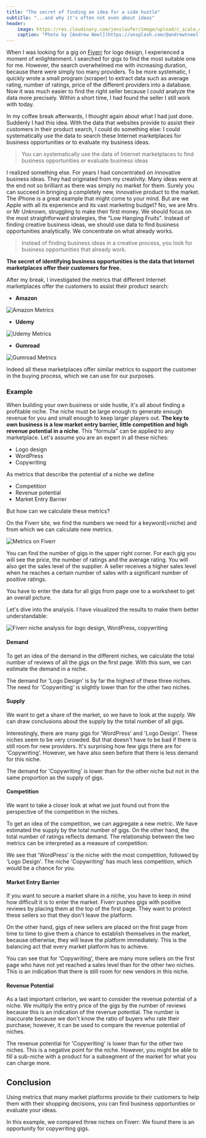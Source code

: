 ```yaml
---
title: "The secret of finding an idea for a side hustle"
subtitle: "...and why it's often not even about ideas"
header:
    image: https://res.cloudinary.com/jenslaufer/image/upload/c_scale,q_70,w_800/v1602590442/andrew-neel-fkalryO4dUI-unsplash.jpg
    caption: "Photo by [Andrew Neel](https://unsplash.com/@andrewtneel?utm_source=unsplash&amp;utm_medium=referral&amp;utm_content=creditCopyText) [**Unsplash**](https://unsplash.com/s/photos/passion?utm_source=unsplash&amp;utm_medium=referral&amp;utm_content=creditCopyText)"
---
```



When I was looking for a gig on [Fiverr](https://track.fiverr.com/visit/?bta=129082&brand=fiverrcpa) for logo design, I experienced a moment of enlightenment. I searched for gigs to find the most suitable one for me. However, the search overwhelmed me with increasing duration, because there were simply too many providers. To be more systematic, I quickly wrote a small program (scraper) to extract data such as average rating, number of ratings, price of the different providers into a database. Now it was much easier to find the right seller because I could analyze the data more precisely. Within a short time, I had found the seller I still work with today.

In my coffee break afterwards, I thought again about what I had just done. Suddenly I had this idea. With the data that websites provide to assist their customers in their product search, I could do something else: I could systematically use the data to search these Internet marketplaces for business opportunities or to evaluate my business ideas.

> You can systematically use the data of Internet marketplaces to find business opportunities or evaluate business ideas

I realized something else. For years I had concentrated on innovative business ideas. They had originated from my creativity. Many ideas were at the end not so brilliant as there was simply no market for them. Surely you can succeed in bringing a completely new, innovative product to the market. The iPhone is a great example that might come to your mind. But are we Apple with all its experience and its vast marketing budget? No, we are Mrs. or Mr Unknown, struggling to make their first money. We should focus on the most straightforward strategies, the "Low Hanging Fruits". Instead of finding creative business ideas, we should use data to find business opportunities analytically. We concentrate on what already works.

> Instead of finding business ideas in a creative process, you look for business opportunities that already work.

**The secret of identifying business opportunities is the data that Internet marketplaces offer their customers for free.**

After my break, I investigated the metrics that different Internet marketplaces offer the customers to assist their product search:

- **Amazon**


![Amazon Metrics](https://res.cloudinary.com/jenslaufer/image/upload/c_scale,w_800/v1602248110/amazon_metrics.png) 

- **Udemy**


![Udemy Metrics](https://res.cloudinary.com/jenslaufer/image/upload/c_scale,w_800/v1602248110/udemy_metrics.png)

- **Gumroad**

![Gumroad Metrics](https://res.cloudinary.com/jenslaufer/image/upload/c_scale,w_800/v1602248110/gumroad_metrics.png)


Indeed all these marketplaces offer similar metrics to support the customer in the buying process, which we can use for our purposes.

### Example

When building your own business or side hustle, it's all about finding
a profitable niche. The niche must be large enough to generate enough revenue for you and
small enough to keep larger players out. **The key to own business is a low
market entry barrier, little competition and high revenue potential in a niche**. This "formula" can be applied to any marketplace. Let's assume you are an expert in all these niches:

- Logo design
- WordPress
- Copywriting

As metrics that describe the potential of a niche we define

- Competition
- Revenue potential
- Market Entry Barrier

But how can we calculate these metrics?

On the Fiverr site, we find the numbers we need for a keyword(=niche) and from which we can calculate new metrics.

![Metrics on Fiverr](https://res.cloudinary.com/jenslaufer/image/upload/c_scale,q_80,w_800/v1602246156/fiverr_metrics.png)

You can find the number of gigs in the upper right corner. For each gig you will see the price, the number of ratings and the average rating. You will also get the sales level of the supplier. A seller receives a higher sales level when he reaches a certain number of sales with a significant number of positive ratings.

You have to enter the data for all gigs from page one to a worksheet to get an overall picture. 

Let's dive into the analysis. I have visualized the results to make them better understandable:

![Fiverr niche analysis for logo design, WordPress, copywriting](/assets/img/all_plot.png)

#### Demand

To get an idea of the demand in the different niches, we calculate the total number of reviews of all the gigs on the first page. With this sum, we can estimate the demand in a niche.

The demand for 'Logo Design' is by far the highest of these three niches. The need for 'Copywriting' is slightly lower than for the other two niches.

#### Supply

We want to get a share of the market, so we have to look at the supply. We can draw conclusions about the supply by the total number of all gigs.

Interestingly, there are many gigs for 'WordPress' and 'Logo Design'. These niches seem to be very crowded. But that doesn't have to be bad if there is still room for new providers. It's surprising how few gigs there are for     'Copywriting'. However, we have also seen before that there is less demand for this niche.

The demand for 'Copywriting' is lower than for the other niche but not in the same proportion as the supply of gigs.

#### Competition

We want to take a closer look at what we just found out from the perspective of the competition in the niches.

To get an idea of the competition, we can aggregate a new metric. We
have estimated the supply by the total number of gigs. On the other hand, the total number of ratings reflects demand. The relationship between the two metrics can be interpreted as a measure of competition.

We see that 'WordPress' is the niche with the most competition, followed by 'Logo Design'. The niche 'Copywriting' has much less competition, which would be a chance for you.

#### Market Entry Barrier

If you want to secure a market share in a niche, you have to keep in mind how difficult it is to enter the market. Fiverr pushes gigs with positive reviews by placing them at the top of the first page. They want to protect these sellers so that they don't leave the platform.

On the other hand, gigs of new sellers are placed on the first page from time to time to give them a chance to establish themselves in the market, because otherwise, they will leave the platform immediately. This is the balancing act that every market platform has to achieve.

You can see that for 'Copywriting', there are many more sellers on the first page who have not yet reached a sales level than for the other two niches. This is an indication that there is still room for new vendors in this niche.

#### Revenue Potential

As a last important criterion, we want to consider the revenue potential of a niche. We multiply the entry price of the gigs by the number of reviews because this is an indication of the revenue potential. The number is inaccurate because we don't know the ratio of buyers who rate their purchase; however, it can be used to compare the revenue potential of niches.

The revenue potential for 'Copywriting' is lower than for the other two niches. This is a negative point for the niche. However, you might be able to fill a sub-niche with a product for a subsegment of the market for what you can charge more.

## Conclusion

Using metrics that many market platforms provide to their customers to help them with their shopping decisions, you can find business opportunities or evaluate your ideas.

In this example, we compared three niches on Fiverr: We found there is an opportunity for copywriting gigs.